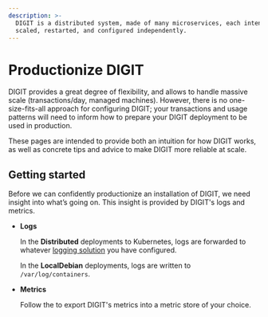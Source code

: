 ```yaml
---
description: >-
  DIGIT is a distributed system, made of many microservices, each intended to be
  scaled, restarted, and configured independently.
---
```


# Productionize DIGIT

DIGIT provides a great degree of flexibility, and allows to handle massive scale \(transactions/day, managed machines\). However, there is no one-size-fits-all approach for configuring DIGIT; your transactions and usage patterns will need to inform how to prepare your DIGIT deployment to be used in production.

These pages are intended to provide both an intuition for how DIGIT works, as well as concrete tips and advice to make DIGIT more reliable at scale.

## Getting started <a id="getting-started"></a>

Before we can confidently productionize an installation of DIGIT, we need insight into what’s going on. This insight is provided by DIGIT's logs and metrics.

* **Logs**

  In the **Distributed** deployments to Kubernetes, logs are forwarded to whatever [logging solution](https://kubernetes.io/docs/concepts/cluster-administration/logging/) you have configured.

  In the **LocalDebian** deployments, logs are written to `/var/log/containers`.

* **Metrics**

  Follow the to export DIGIT's metrics into a metric store of your choice.

